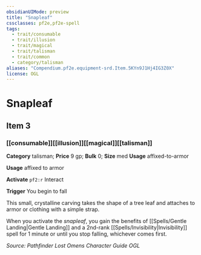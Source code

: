 ```yaml
---
obsidianUIMode: preview
title: "Snapleaf"
cssclasses: pf2e,pf2e-spell
tags:
  - trait/consumable
  - trait/illusion
  - trait/magical
  - trait/talisman
  - trait/common
  - category/talisman
aliases: "Compendium.pf2e.equipment-srd.Item.5KYn9J1Hj4IG3Z0X"
license: OGL
---
```

# Snapleaf
## Item 3
### [[consumable]][[illusion]][[magical]][[talisman]]

**Category** talisman; 
**Price** 9 gp; 
**Bulk** 0; **Size** med
**Usage** affixed-to-armor

**Usage** affixed to armor

**Activate** `pf2:r` Interact

**Trigger** You begin to fall

This small, crystalline carving takes the shape of a tree leaf and attaches to armor or clothing with a simple strap.

When you activate the _snapleaf_, you gain the benefits of [[Spells/Gentle Landing|Gentle Landing]] and a 2nd-rank [[Spells/Invisibility|Invisibility]] spell for 1 minute or until you stop falling, whichever comes first.

*Source: Pathfinder Lost Omens Character Guide*
*OGL*